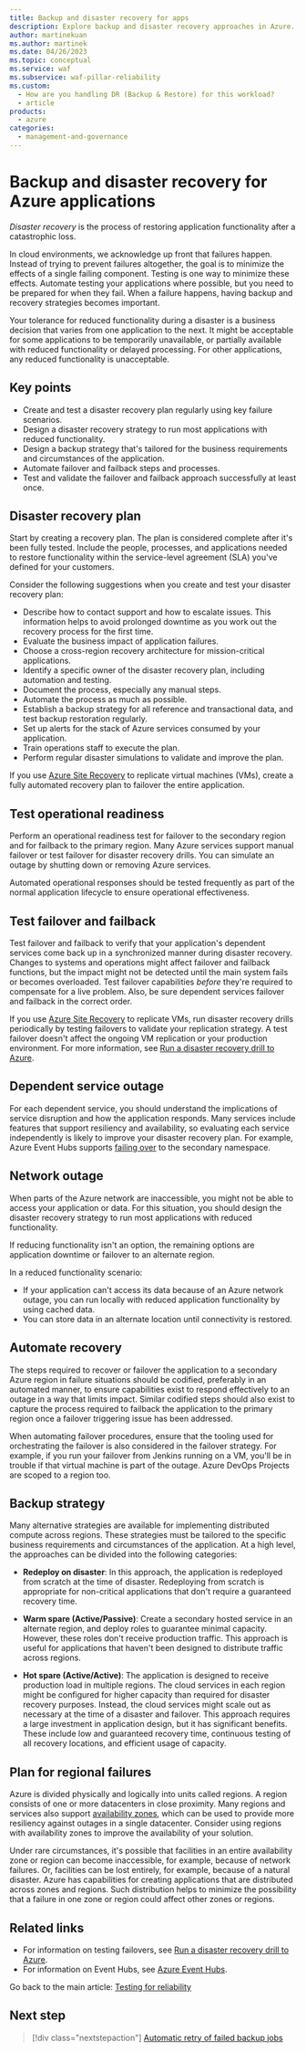 ```yaml
---
title: Backup and disaster recovery for apps
description: Explore backup and disaster recovery approaches in Azure. Disaster recovery is the process of restoring application functionality after a catastrophic loss.
author: martinekuan
ms.author: martinek
ms.date: 04/26/2023
ms.topic: conceptual
ms.service: waf
ms.subservice: waf-pillar-reliability
ms.custom:
  - How are you handling DR (Backup & Restore) for this workload?
  - article
products:
  - azure
categories:
  - management-and-governance
---
```


# Backup and disaster recovery for Azure applications

*Disaster recovery* is the process of restoring application functionality after a catastrophic loss.

In cloud environments, we acknowledge up front that failures happen. Instead of trying to prevent failures altogether, the goal is to minimize the effects of a single failing component. Testing is one way to minimize these effects. Automate testing your applications where possible, but you need to be prepared for when they fail. When a failure happens, having backup and recovery strategies becomes important.

Your tolerance for reduced functionality during a disaster is a business decision that varies from one application to the next. It might be acceptable for some applications to be temporarily unavailable, or partially available with reduced functionality or delayed processing. For other applications, any reduced functionality is unacceptable.

## Key points

- Create and test a disaster recovery plan regularly using key failure scenarios.
- Design a disaster recovery strategy to run most applications with reduced functionality.
- Design a backup strategy that's tailored for the business requirements and circumstances of the application.
- Automate failover and failback steps and processes.
- Test and validate the failover and failback approach successfully at least once.

## Disaster recovery plan

Start by creating a recovery plan. The plan is considered complete after it's been fully tested. Include the people, processes, and applications needed to restore functionality within the service-level agreement (SLA) you've defined for your customers.

Consider the following suggestions when you create and test your disaster recovery plan:

- Describe how to contact support and how to escalate issues. This information helps to avoid prolonged downtime as you work out the recovery process for the first time.
- Evaluate the business impact of application failures.
- Choose a cross-region recovery architecture for mission-critical applications.
- Identify a specific owner of the disaster recovery plan, including automation and testing.
- Document the process, especially any manual steps.
- Automate the process as much as possible.
- Establish a backup strategy for all reference and transactional data, and test backup restoration regularly.
- Set up alerts for the stack of Azure services consumed by your application.
- Train operations staff to execute the plan.
- Perform regular disaster simulations to validate and improve the plan.

If you use [Azure Site Recovery](/azure/site-recovery/site-recovery-overview) to replicate virtual machines (VMs), create a fully automated recovery plan to failover the entire application.

## Test operational readiness

Perform an operational readiness test for failover to the secondary region and for failback to the primary region. Many Azure services support manual failover or test failover for disaster recovery drills. You can simulate an outage by shutting down or removing Azure services.

Automated operational responses should be tested frequently as part of the normal application lifecycle to ensure operational effectiveness.

## Test failover and failback

Test failover and failback to verify that your application's dependent services come back up in a synchronized manner during disaster recovery. Changes to systems and operations might affect failover and failback functions, but the impact might not be detected until the main system fails or becomes overloaded. Test failover capabilities *before* they're required to compensate for a live problem. Also, be sure dependent services failover and failback in the correct order.

If you use [Azure Site Recovery](/azure/site-recovery/site-recovery-overview) to replicate VMs, run disaster recovery drills periodically by testing failovers to validate your replication strategy. A test failover doesn't affect the ongoing VM replication or your production environment. For more information, see [Run a disaster recovery drill to Azure](/azure/site-recovery/site-recovery-test-failover-to-azure).

## Dependent service outage

For each dependent service, you should understand the implications of service disruption and how the application responds. Many services include features that support resiliency and availability, so evaluating each service independently is likely to improve your disaster recovery plan. For example, Azure Event Hubs supports [failing over](/azure/event-hubs/event-hubs-geo-dr#setup-and-failover-flow) to the secondary namespace.

## Network outage

When parts of the Azure network are inaccessible, you might not be able to access your application or data. For this situation, you should design the disaster recovery strategy to run most applications with reduced functionality.

If reducing functionality isn't an option, the remaining options are application downtime or failover to an alternate region.

In a reduced functionality scenario:

- If your application can't access its data because of an Azure network outage, you can run locally with reduced application functionality by using cached data.
- You can store data in an alternate location until connectivity is restored.

## Automate recovery

The steps required to recover or failover the application to a secondary Azure region in failure situations should be codified, preferably in an automated manner, to ensure capabilities exist to respond effectively to an outage in a way that limits impact. Similar codified steps should also exist to capture the process required to failback the application to the primary region once a failover triggering issue has been addressed.

When automating failover procedures, ensure that the tooling used for orchestrating the failover is also considered in the failover strategy. For example, if you run your failover from Jenkins running on a VM, you'll be in trouble if that virtual machine is part of the outage. Azure DevOps Projects are scoped to a region too.

## Backup strategy

Many alternative strategies are available for implementing distributed compute across regions. These strategies must be tailored to the specific business requirements and circumstances of the application. At a high level, the approaches can be divided into the following categories:

- **Redeploy on disaster**: In this approach, the application is redeployed from scratch at the time of disaster. Redeploying from scratch is appropriate for non-critical applications that don't require a guaranteed recovery time.

- **Warm spare (Active/Passive)**: Create a secondary hosted service in an alternate region, and deploy roles to guarantee minimal capacity. However, these roles don't receive production traffic. This approach is useful for applications that haven't been designed to distribute traffic across regions.

- **Hot spare (Active/Active)**: The application is designed to receive production load in multiple regions. The cloud services in each region might be configured for higher capacity than required for disaster recovery purposes. Instead, the cloud services might scale out as necessary at the time of a disaster and failover. This approach requires a large investment in application design, but it has significant benefits. These include low and guaranteed recovery time, continuous testing of all recovery locations, and efficient usage of capacity.

## Plan for regional failures

Azure is divided physically and logically into units called regions. A region consists of one or more datacenters in close proximity. Many regions and services also support [availability zones](/azure/availability-zones/az-overview), which can be used to provide more resiliency against outages in a single datacenter. Consider using regions with availability zones to improve the availability of your solution.

Under rare circumstances, it's possible that facilities in an entire availability zone or region can become inaccessible, for example, because of network failures. Or, facilities can be lost entirely, for example, because of a natural disaster. Azure has capabilities for creating applications that are distributed across zones and regions. Such distribution helps to minimize the possibility that a failure in one zone or region could affect other zones or regions.

## Related links

- For information on testing failovers, see [Run a disaster recovery drill to Azure](/azure/site-recovery/site-recovery-test-failover-to-azure).
- For information on Event Hubs, see [Azure Event Hubs](https://azure.microsoft.com/services/event-hubs/).

Go back to the main article: [Testing for reliability](test-checklist.md)

## Next step

> [!div class="nextstepaction"]
> [Automatic retry of failed backup jobs](./auto-retry.md)

